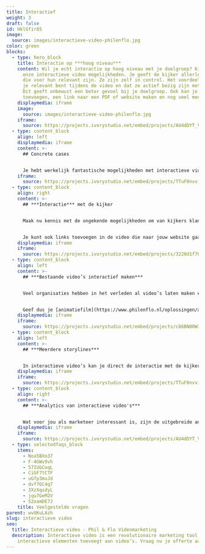 ```yaml
---
title: Interactief
weight: 3
draft: false
id: HklGfir85
image:
  source: images/interactieve-video-philenflo.jpg
color: green
blocks:
  - type: hero_block
    title: Interactie op ***hoog niveau***
    content: Wil je echt interactie op hoog niveau met je doelgroep? Kies dan voor
      onze interactieve video mogelijkheden. Je geeft de kijker allerlei keuzes
      die voor hun relevant zijn. Ze zijn zelf in control. Het voordeel is dat
      je relevant bent tijdens de video en dat ze actief bezig zijn met je merk.
      Dit geeft onbewust een beter gevoel bij je doelgroep. Ook kan je een quiz
      toevoegen, een link naar een PDF of website maken en nog veel meer.
    displaymedia: iframe
    image:
      source: images/interactieve-video-philenflo.jpg
    iframe:
      source: https://projects.ivorystudio.net/embed/projects/AU4dDYT_VFMk
  - type: content_block
    align: left
    displaymedia: iframe
    content: >-
      ## Concrete cases


      Je hebt werkelijk fantastische mogelijkheden met interactieve video. Elke keer weer ben ik verbaasd over de creatieve mogelijkheden die de verschillende lagen van interactieve video met zich meebrengt. Relevantie voor de kijker is hierbij geen loos woord. De kijker bepaald en ervaart. Neem contact met me op om direct jouw case vrijblijvend voor te leggen, 085 - 273 8331. Peter de Graaf.
    iframe:
      source: https://projects.ivorystudio.net/embed/projects/TTuF0nvviqvx
  - type: content_block
    align: right
    content: >-
      ## ***Interactie*** met de kijker


      Maak nu kennis met de ongekende mogelijkheden om van kijkers klanten te maken. Kijkers kunnen bijvoorbeeld in de interactieve video op een KOOP NU knop klikken bij het tonen van een product.


      Je kunt ook links toevoegen in de video die naar jouw website gaat. In plaats van links naast de video, of eronder, zet je de links om op te klikken gewoon in de video. Integreer sociale media, polls, pdf-bestanden en meer… de mogelijkheden zijn ongekend!
    displaymedia: iframe
    iframe:
      source: https://projects.ivorystudio.net/embed/projects/3220d1f70cb359a9fe46b9b5
  - type: content_block
    align: left
    content: >-
      ## ***Bestaande video’s interactief maken***


      Veel organisaties hebben in het verleden al video’s laten maken en willen niet opnieuw investeren in nieuwe video of animatie. Met de interactieve video oplossingen van Phil & Flo hoeft dat ook niet, wij kunnen bestaande video’s interactief maken zodat ze een nieuw jasje krijgen en weer jaren meekunnen.


      Geef dus je [animatiefilm](https://www.philenflo.nl/oplossingen/animatie-laten-maken/) of [bedrijfsfilm](https://www.philenflo.nl/bedrijfsfilm-laten-maken/) een nieuwe dimensie en creëer onweerstaanbare interacties waar je maar wilt!
    displaymedia: iframe
    iframe:
      source: https://projects.ivorystudio.net/embed/projects/c86BN00W3mbz78Be
  - type: content_block
    align: left
    content: >-
      ## ***Meerdere storylines***


      In interactieve video’s kan je direct de interactie met de kijker opzoeken. Je kan de kijker de keuze geven welke richting het wil opgaan in de animatiefilm, of welke informatie belangrijk is voor hem of haar. Daarnaast zorgt interactieve video ervoor dat je niet meerdere video’s hoeft te publiceren. Aangezien alles in één heldere videoplayer past.
    displaymedia: iframe
    iframe:
      source: https://projects.ivorystudio.net/embed/projects/TTuF0nvviqvx
  - type: content_block
    align: right
    content: >-
      ## ***Analytics van interactieve video's***


      Wat voor jou als marketeer interessant is, zijn de uitgebreide analytics mogelijkheden. Zo kan je zien waar de kijker op klikt. Je gaat patronen herkennen zoals je dat nu al in je website doet. Daarnaast zijn de links makkelijk en LIVE aan te passen door ons. Dat betekent dat je nooit meer iets offline hoeft te halen. Neem contact op met onze specialisten die je meer kunnen vertellen over interactieve video en interactieve animatie! Bel 085 -273 8331
    displaymedia: iframe
    iframe:
      source: https://projects.ivorystudio.net/embed/projects/AU4dDYT_VFMk
  - type: selectedfaqs_block
    items:
      - Noa5BXo37
      - F-4GWv9vh
      - 57IUGCoqL
      - CiGF7tCTF
      - uGfp3muJd
      - dvf7GC4q7
      - 3XzXqsdyL
      - jqu7GeM2V
      - S2oamDE7J
    title: Veelgestelde vragen
parent: wvUKuLAzh
slug: interactieve video
seo:
  title: Interactieve video - Phil & Flo Videomarketing
  description: Interactieve video is een revolutionaire marketing tool, waarbij je
    interactieve elementen toevoegt aan video’s. Vraag nu je offerte aan.
---
```

